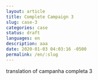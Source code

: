 ```yaml
---
layout: article
title: Complete Campaign 3
slug: case-3
categories: case
status: draft
languages: en
description: aaa
date: 2020-01-03 04:03:16 -0500
permalink: /en/:slug
---
```

translation of campanha completa 3